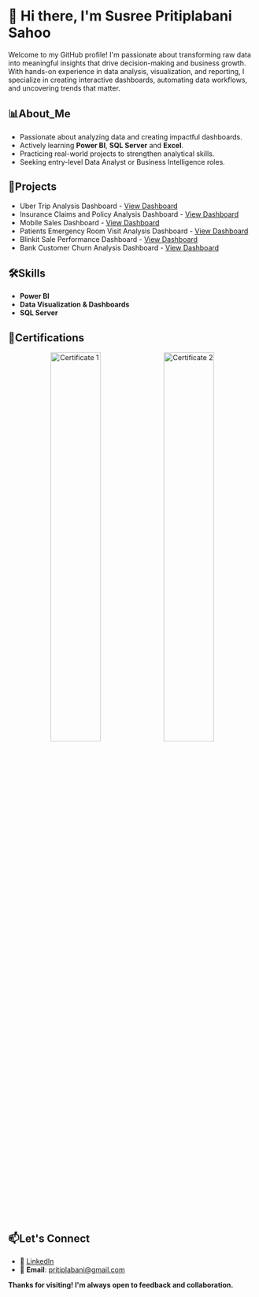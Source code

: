  # 👋 Hi there, I'm Susree Pritiplabani Sahoo
 Welcome to my GitHub profile! I'm passionate about transforming raw data into meaningful insights that drive decision-making and business growth. With hands-on experience in data analysis, visualization, and reporting, I specialize in creating interactive dashboards, automating data workflows, and uncovering trends that matter.
 ## 📊About_Me
- Passionate about analyzing data and creating impactful dashboards.
- Actively learning **Power BI**, **SQL Server** and **Excel**.
- Practicing real-world projects to strengthen analytical skills.
- Seeking entry-level Data Analyst or Business Intelligence roles.
## 🚀Projects
- Uber Trip Analysis Dashboard - <a href="https://github.com/priti7540/Uber-Trip-Analysis-Dashboard">View Dashboard</a>
- Insurance Claims and Policy Analysis Dashboard - <a href="https://github.com/priti7540/Insurance-Claims-and-Policy-Analysis-Dashboard">View Dashboard</a>
- Mobile Sales Dashboard - <a href="https://github.com/priti7540/Mobile-Sales-Dashboard">View Dashboard</a>
- Patients Emergency Room Visit Analysis Dashboard - <a href="https://github.com/priti7540/Patients-Emergency-Room-Visit-Analysis-Dashboard">View Dashboard</a>
- Blinkit Sale Performance Dashboard - <a href="https://github.com/priti7540/Blinkit-Sale-Performance-Dashboard">View Dashboard</a>
- Bank Customer Churn Analysis Dashboard - <a href="https://github.com/priti7540/Bank-Customer-Churn-Analysis-Dashboard">View Dashboard</a>
## 🛠Skills
- **Power BI**
- **Data Visualization & Dashboards**
- **SQL Server**
## 📜Certifications
<p align="center"> <img src="https://github.com/user-attachments/assets/185101b5-1a10-4f97-a229-b580bf7ca1bd" alt="Certificate 1" width="45%"/>  <img src="https://github.com/user-attachments/assets/91350ecf-6674-4fb2-b42c-a073e00bac7c" alt="Certificate 2" width="45%" /> </p>      
                                                                                                                                                
## 📫Let's Connect 
- 💼 <a href="https://www.linkedin.com/in/pritiplabanisahoo?utm_source=share&utm_campaign=share_via&utm_content=profile&utm_medium=android_app">LinkedIn</a>
- 📧 **Email**: pritiplabani@gmail.com                                                                                                                                                
                                                                                                                                                
**Thanks for visiting! I'm always open to feedback and collaboration.**




<!---
priti7540/priti7540 is a ✨ special ✨ repository because its `README.md` (this file) appears on your GitHub profile.
You can click the Preview link to take a look at your changes.
--->
